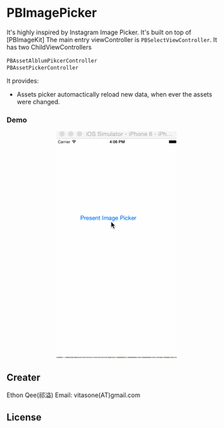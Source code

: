 # PBImagePicker
It's highly inspired by Instagram Image Picker. It's built on top of [PBImageKit] 
The main entry viewController is ```PBSelectViewController```. It has two ChildViewControllers 
```
PBAssetAlblumPikcerController
PBAssetPickerController
```
It provides:
- Assets picker automactically reload new data, when ever the assets were changed.


### Demo
<p align="center">
    <img src="https://github.com/andyqee/PBImagePicker/blob/master/demo.gif" alt="Demo" title="Demo">
</p>

## Creater
Ethon Qee(祁溢)
Email: vitasone(AT)gmail.com
## License